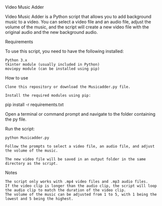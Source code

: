 Video Music Adder

Video Music Adder is a Python script that allows you to add background music to a video. You can select a video file and an audio file, adjust the volume of the music, and the script will create a new video file with the original audio and the new background audio.

Requirements

To use this script, you need to have the following installed:

    Python 3.x
    tkinter module (usually included in Python)
    moviepy module (can be installed using pip)

How to use

    Clone this repository or download the Musicadder.py file.

    Install the required modules using pip:

pip install -r requirements.txt

Open a terminal or command prompt and navigate to the folder containing the py file.

Run the script:

    python Musicadder.py

    Follow the prompts to select a video file, an audio file, and adjust the volume of the music.

    The new video file will be saved in an output folder in the same directory as the script.

Notes

    The script only works with .mp4 video files and .mp3 audio files.
    If the video clip is longer than the audio clip, the script will loop the audio clip to match the duration of the video clip.
    The volume of the music can be adjusted from 1 to 5, with 1 being the lowest and 5 being the highest.
